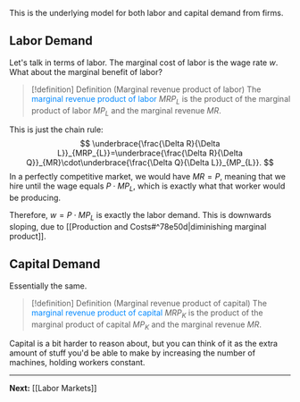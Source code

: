 This is the underlying model for both labor and capital demand from firms.
## Labor Demand

Let's talk in terms of labor. The marginal cost of labor is the wage rate $w$. What about the marginal benefit of labor?

> [!definition] Definition (Marginal revenue product of labor)
> The <span style="color:#0088ff">marginal revenue product of labor</span> $MRP_{L}$ is the product of the marginal product of labor $MP_{L}$ and the marginal revenue $MR$.

This is just the chain rule:
$$
\underbrace{\frac{\Delta R}{\Delta L}}_{MRP_{L}}=\underbrace{\frac{\Delta R}{\Delta Q}}_{MR}\cdot\underbrace{\frac{\Delta Q}{\Delta L}}_{MP_{L}}.
$$
In a perfectly competitive market, we would have $MR=P$, meaning that we hire until the wage equals $P\cdot MP_{L}$, which is exactly what that worker would be producing.

Therefore, $w=P\cdot MP_{L}$ is exactly the labor demand. This is downwards sloping, due to [[Production and Costs#^78e50d|diminishing marginal product]]. 
## Capital Demand

Essentially the same.

> [!definition] Definition (Marginal revenue product of capital)
> The <span style="color:#0088ff">marginal revenue product of capital</span> $MRP_{K}$ is the product of the marginal product of capital $MP_{K}$ and the marginal revenue $MR$.

Capital is a bit harder to reason about, but you can think of it as the extra amount of stuff you'd be able to make by increasing the number of machines, holding workers constant. 

---

**Next:** [[Labor Markets]]